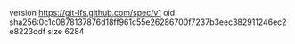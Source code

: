 version https://git-lfs.github.com/spec/v1
oid sha256:0c1c0878137876d18ff961c55e26286700f7237b3eec382911246ec2e8223ddf
size 6284
